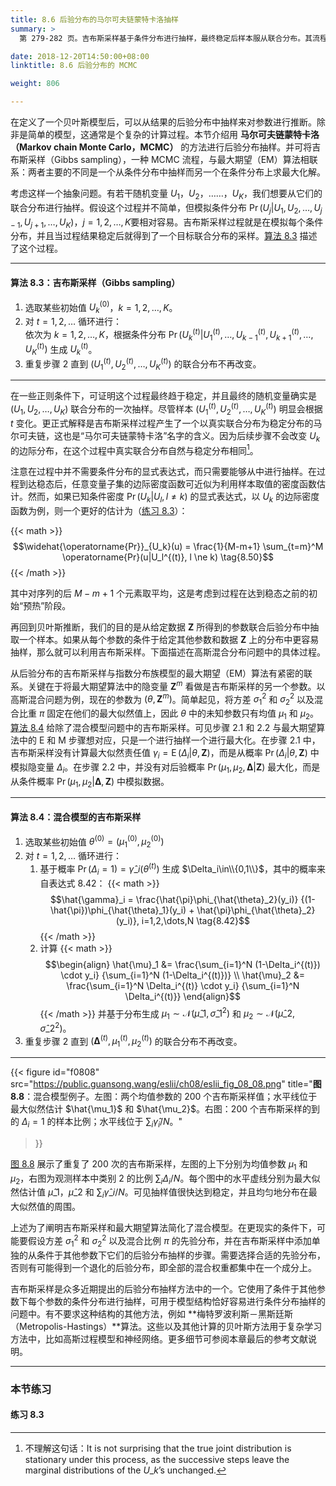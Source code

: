 ```yaml
---
title: 8.6 后验分布的马尔可夫链蒙特卡洛抽样
summary: >
  第 279-282 页。吉布斯采样基于条件分布进行抽样，最终稳定后样本服从联合分布。其流程与最大期望算法比较相似。

date: 2018-12-20T14:50:00+08:00
linktitle: 8.6 后验分布的 MCMC

weight: 806

---
```


在定义了一个贝叶斯模型后，可以从结果的后验分布中抽样来对参数进行推断。除非是简单的模型，这通常是个复杂的计算过程。本节介绍用 **马尔可夫链蒙特卡洛（Markov chain Monte Carlo，MCMC）** 的方法进行后验分布抽样。并可将吉布斯采样（Gibbs sampling），一种 MCMC 流程，与最大期望（EM）算法相联系：两者主要的不同是一个从条件分布中抽样而另一个在条件分布上求最大化解。

考虑这样一个抽象问题。有若干随机变量 $U_1$，$U_2$，……，$U_K$，我们想要从它们的联合分布进行抽样。假设这个过程并不简单，但模拟条件分布 $\operatorname{Pr}(U_j|U_1,U_2,\dots,U_{j-1},U_{j+1},\dots,U_K)$，$j=1,2,\dots,K$要相对容易。吉布斯采样过程就是在模拟每个条件分布，并且当过程结果稳定后就得到了一个目标联合分布的采样。[算法 8.3](#算法-83吉布斯采样gibbs-sampling) 描述了这个过程。

----------
#### 算法 8.3：吉布斯采样（Gibbs sampling）
1. 选取某些初始值 $U_k^{(0)}$，$k=1,2,\dots,K$。
2. 对 $t=1,2,\dots$ 循环进行：  
   依次为 $k=1,2,\dots,K$，根据条件分布 $\operatorname{Pr}(U_k^{(t)}|U_1^{(t)},\dots,U_{k-1}^{(t)},U_{k+1}^{(t)},\dots,U_{K}^{(t)})$ 生成 $U_k^{(t)}$。
3. 重复步骤 2 直到 $(U_1^{(t)},U_2^{(t)},\dots,U_K^{(t)})$ 的联合分布不再改变。
----------

在一些正则条件下，可证明这个过程最终趋于稳定，并且最终的随机变量确实是 $(U_1,U_2,\dots,U_K)$ 联合分布的一次抽样。尽管样本 $(U_1^{(t)},U_2^{(t)},\dots,U_K^{(t)})$ 明显会根据 $t$ 变化。更正式解释是吉布斯采样过程产生了一个以真实联合分布为稳定分布的马尔可夫链，这也是“马尔可夫链蒙特卡洛”名字的含义。因为后续步骤不会改变 $U_k$ 的边际分布，在这个过程中真实联合分布自然与稳定分布相同[^1]。

注意在过程中并不需要条件分布的显式表达式，而只需要能够从中进行抽样。在过程到达稳态后，任意变量子集的边际密度函数可近似为利用样本取值的密度函数估计。然而，如果已知条件密度 $\operatorname{Pr}(U_k|U_l,l\ne k)$ 的显式表达式，以 $U_k$ 的边际密度函数为例，则一个更好的估计为（[练习 8.3](#练习-83)）：

{{< math >}}
$$\widehat{\operatorname{Pr}}_{U_k}(u) = \frac{1}{M-m+1}
\sum_{t=m}^M \operatorname{Pr}(u|U_l^{(t)}, l \ne k) \tag{8.50}$$
{{< /math >}}

其中对序列的后 $M-m+1$ 个元素取平均，这是考虑到过程在达到稳态之前的初始“预热”阶段。

再回到贝叶斯推断，我们的目的是从给定数据 $\mathbf{Z}$ 所得到的参数联合后验分布中抽取一个样本。如果从每个参数的条件于给定其他参数和数据 $\mathbf{Z}$ 上的分布中更容易抽样，那么就可以利用吉布斯采样。下面描述在高斯混合分布问题中的具体过程。

从后验分布的吉布斯采样与指数分布族模型的最大期望（EM）算法有紧密的联系。关键在于将最大期望算法中的隐变量 $\mathbf{Z}^m$ 看做是吉布斯采样的另一个参数。以高斯混合问题为例，现在的参数为 $(\theta,\mathbf{Z}^m)$。简单起见，将方差 $\sigma_1^2$ 和 $\sigma_2^2$ 以及混合比重 $\pi$ 固定在他们的最大似然值上，因此 $\theta$ 中的未知参数只有均值 $\mu_1$ 和 $\mu_2$。[算法 8.4](#算法-84混合模型的吉布斯采样) 给除了混合模型问题中的吉布斯采样。可见步骤 2.1 和 2.2 与最大期望算法中的 E 和 M 步骤想对应，只是一个进行抽样一个进行最大化。在步骤 2.1 中，吉布斯采样没有计算最大似然责任值 $\gamma_i=\operatorname{E}(\Delta_i|\theta,\mathbf{Z})$，而是从概率 $\operatorname{Pr}(\Delta_i|\theta,\mathbf{Z})$ 中模拟隐变量 $\Delta_i$。在步骤 2.2 中，并没有对后验概率 $\operatorname{Pr}(\mu_1,\mu_2,\mathbf{\Delta}|\mathbf{Z})$ 最大化，而是从条件概率 $\operatorname{Pr}(\mu_1,\mu_2|\mathbf{\Delta},\mathbf{Z})$ 中模拟数据。

----------
#### 算法 8.4：混合模型的吉布斯采样
1. 选取某些初始值 $\theta^{(0)}=(\mu_1^{(0)},\mu_2^{(0)})$
2. 对 $t=1,2,\dots$ 循环进行：
   1. 基于概率 $\operatorname{Pr}(\Delta_i=1)=\hat{\gamma}\_i(\theta^{(t)})$ 生成 $\Delta_i\in\\{0,1\\}$，其中的概率来自表达式 8.42：
      {{< math >}}
      $$\hat{\gamma}_i = \frac{\hat{\pi}\phi_{\hat{\theta}_2}(y_i)}
      {(1-\hat{\pi})\phi_{\hat{\theta}_1}(y_i) +
      \hat{\pi}\phi_{\hat{\theta}_2}(y_i)}, i=1,2,\dots,N \tag{8.42}$$
      {{< /math >}}
   2. 计算
      {{< math >}}
      $$\begin{align}
      \hat{\mu}_1 &= \frac{\sum_{i=1}^N (1-\Delta_i^{(t)}) \cdot y_i}
      {\sum_{i=1}^N (1-\Delta_i^{(t)})} \\
      \hat{\mu}_2 &= \frac{\sum_{i=1}^N \Delta_i^{(t)} \cdot y_i}
      {\sum_{i=1}^N \Delta_i^{(t)}}
      \end{align}$$
      {{< /math >}}
      并基于分布生成 $\mu_1\sim\mathcal{N}(\hat{\mu}\_1,\hat{\sigma}\_1^2)$ 和 $\mu_2\sim\mathcal{N}(\hat{\mu}\_2,\hat{\sigma}\_2^2)$。
3. 重复步骤 2 直到 $(\mathbf{\Delta}^{(t)},\mu_1^{(t)},\mu_2^{(t)})$ 的联合分布不再改变。
----------

{{< figure
  id="f0808"
  src="https://public.guansong.wang/eslii/ch08/eslii_fig_08_08.png"
  title="**图 8.8**：混合模型例子。左图：两个均值参数的 200 个吉布斯采样值；水平线位于最大似然估计 $\hat{\mu_1}$ 和 $\hat{\mu_2}$。右图：200 个吉布斯采样的到的 $\Delta_i=1$ 的样本比例；水平线位于 $\sum_i\hat{\gamma}_i/N$。"
>}}

[图 8.8](#figure-f0808) 展示了重复了 200 次的吉布斯采样，左图的上下分别为均值参数 $\mu_1$ 和 $\mu_2$，右图为观测样本中类别 2 的比例 $\sum_i\Delta_i/N$。每个图中的水平虚线分别为最大似然估计值 $\hat{\mu}\_1$，$\hat{\mu}\_2$ 和 $\sum_i\hat{\gamma}\_i/N$。可见抽样值很快达到稳定，并且均匀地分布在最大似然值的周围。

上述为了阐明吉布斯采样和最大期望算法简化了混合模型。在更现实的条件下，可能要假设方差 $\sigma_1^2$ 和 $\sigma_2^2$ 以及混合比例 $\pi$ 的先验分布，并在吉布斯采样中添加单独的从条件于其他参数下它们的后验分布抽样的步骤。需要选择合适的先验分布，否则有可能得到一个退化的后验分布，即全部的混合权重都集中在一个成分上。

吉布斯采样是众多近期提出的后验分布抽样方法中的一个。它使用了条件于其他参数下每个参数的条件分布进行抽样，可用于模型结构恰好容易进行条件分布抽样的问题中。有不要求这种结构的其他方法，例如 **梅特罗波利斯－黑斯廷斯（Metropolis-Hastings）**算法。这些以及其他计算的贝叶斯方法用于复杂学习方法中，比如高斯过程模型和神经网络。更多细节可参阅本章最后的参考文献说明。

----------
### 本节练习

#### 练习 8.3

[^1]: 不理解这句话：It is not surprising that the true joint distribution is stationary under this process, as the successive steps leave the marginal distributions of the $U\_k$’s unchanged.